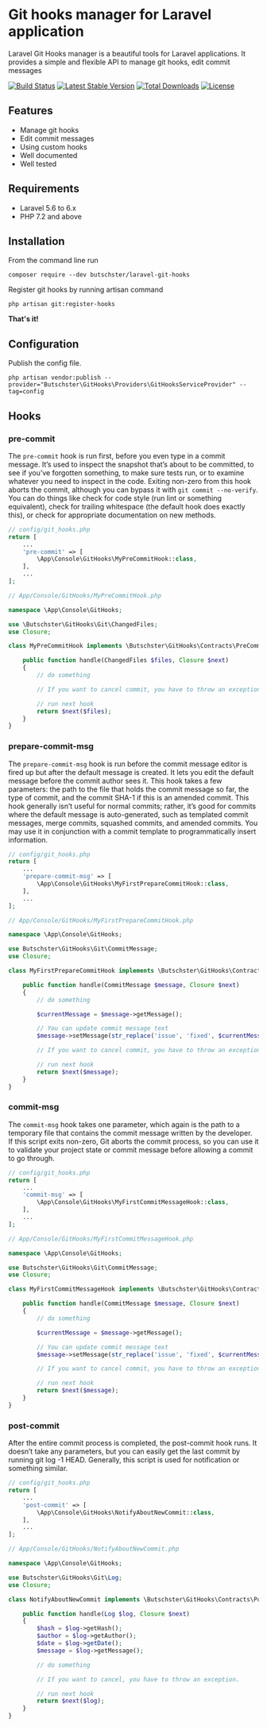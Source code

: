 # Git hooks manager for Laravel application

Laravel Git Hooks manager is a beautiful tools for Laravel applications. 
It provides a simple and flexible API to manage git hooks, edit commit messages

[![Build Status](https://travis-ci.org/butschster/LaravelGitHooks.svg?branch=master)](https://travis-ci.org/butschster/LaravelGitHooks) [![Latest Stable Version](https://poser.pugx.org/butschster/laravel-git-hooks/v/stable)](https://packagist.org/packages/butschster/laravel-git-hooks) [![Total Downloads](https://poser.pugx.org/butschster/laravel-git-hooks/downloads)](https://packagist.org/packages/butschster/laravel-git-hooks) [![License](https://poser.pugx.org/butschster/laravel-git-hooks/license)](https://packagist.org/packages/butschster/meta-tags)


## Features

- Manage git hooks
- Edit commit messages
- Using custom hooks
- Well documented
- Well tested

## Requirements

- Laravel 5.6 to 6.x
- PHP 7.2 and above

## Installation

From the command line run

    composer require --dev butschster/laravel-git-hooks

Register git hooks by running artisan command

    php artisan git:register-hooks

**That's it!**

## Configuration

Publish the config file.

    php artisan vendor:publish --provider="Butschster\GitHooks\Providers\GitHooksServiceProvider" --tag=config

## Hooks

### pre-commit

The `pre-commit` hook is run first, before you even type in a commit message. It’s used to inspect the snapshot that’s about to be committed, to see if you’ve forgotten something, to make sure tests run, or to examine whatever you need to inspect in the code. Exiting non-zero from this hook aborts the commit, although you can bypass it with `git commit --no-verify`. You can do things like check for code style (run lint or something equivalent), check for trailing whitespace (the default hook does exactly this), or check for appropriate documentation on new methods.

```php
// config/git_hooks.php
return [
    ...
    'pre-commit' => [
        \App\Console\GitHooks\MyPreCommitHook::class,
    ],
    ...
];

// App/Console/GitHooks/MyPreCommitHook.php

namespace \App\Console\GitHooks;

use \Butschster\GitHooks\Git\ChangedFiles;
use Closure;

class MyPreCommitHook implements \Butschster\GitHooks\Contracts\PreCommitHook {

    public function handle(ChangedFiles $files, Closure $next)
    {
        // do something

        // If you want to cancel commit, you have to throw an exception.

        // run next hook
        return $next($files);
    }
}
```

### prepare-commit-msg

The `prepare-commit-msg` hook is run before the commit message editor is fired up but after the default message is created. It lets you edit the default message before the commit author sees it. This hook takes a few parameters: the path to the file that holds the commit message so far, the type of commit, and the commit SHA-1 if this is an amended commit. This hook generally isn’t useful for normal commits; rather, it’s good for commits where the default message is auto-generated, such as templated commit messages, merge commits, squashed commits, and amended commits. You may use it in conjunction with a commit template to programmatically insert information.

```php
// config/git_hooks.php
return [
    ...
    'prepare-commit-msg' => [
        \App\Console\GitHooks\MyFirstPrepareCommitHook::class,
    ],
    ...
];

// App/Console/GitHooks/MyFirstPrepareCommitHook.php

namespace \App\Console\GitHooks;

use Butschster\GitHooks\Git\CommitMessage;
use Closure;

class MyFirstPrepareCommitHook implements \Butschster\GitHooks\Contracts\MessageHook {

    public function handle(CommitMessage $message, Closure $next)
    {
        // do something

        $currentMessage = $message->getMessage();

        // You can update commit message text
        $message->setMessage(str_replace('issue', 'fixed', $currentMessage));

        // If you want to cancel commit, you have to throw an exception.

        // run next hook
        return $next($message);
    }
}
```

### commit-msg

The `commit-msg` hook takes one parameter, which again is the path to a temporary file that contains the commit message written by the developer. If this script exits non-zero, Git aborts the commit process, so you can use it to validate your project state or commit message before allowing a commit to go through.

```php
// config/git_hooks.php
return [
    ...
    'commit-msg' => [
        \App\Console\GitHooks\MyFirstCommitMessageHook::class,
    ],
    ...
];

// App/Console/GitHooks/MyFirstCommitMessageHook.php

namespace \App\Console\GitHooks;

use Butschster\GitHooks\Git\CommitMessage;
use Closure;

class MyFirstCommitMessageHook implements \Butschster\GitHooks\Contracts\MessageHook {

    public function handle(CommitMessage $message, Closure $next)
    {
        // do something

        $currentMessage = $message->getMessage();

        // You can update commit message text
        $message->setMessage(str_replace('issue', 'fixed', $currentMessage));

        // If you want to cancel commit, you have to throw an exception.

        // run next hook
        return $next($message);
    }
}
```

### post-commit

After the entire commit process is completed, the post-commit hook runs. It doesn’t take any parameters, but you can easily get the last commit by running git log -1 HEAD. Generally, this script is used for notification or something similar.


```php
// config/git_hooks.php
return [
    ...
    'post-commit' => [
        \App\Console\GitHooks\NotifyAboutNewCommit::class,
    ],
    ...
];

// App/Console/GitHooks/NotifyAboutNewCommit.php

namespace \App\Console\GitHooks;

use Butschster\GitHooks\Git\Log;
use Closure;

class NotifyAboutNewCommit implements \Butschster\GitHooks\Contracts\PostCommitHook {

    public function handle(Log $log, Closure $next)
    {
        $hash = $log->getHash();
        $author = $log->getAuthor();
        $date = $log->getDate();
        $message = $log->getMessage();

        // do something

        // If you want to cancel, you have to throw an exception.

        // run next hook
        return $next($log);
    }
}
```
